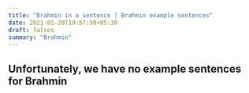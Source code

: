 ```yaml
---
title: "Brahmin in a sentence | Brahmin example sentences"
date: 2021-01-20T19:57:50+05:30
draft: falses
summary: "Brahmin"
---
```

## Unfortunately, we have no example sentences for Brahmin                 
